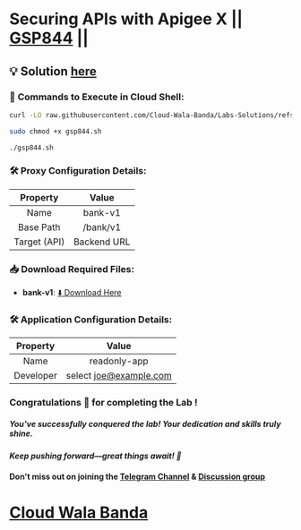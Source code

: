 # Securing APIs with Apigee X || [GSP844](https://www.cloudskillsboost.google/focuses/29996?parent=catalog) ||

## 💡 Solution [here](https://youtu.be/VK2Gh35BJ1g)

### 🚀 **Commands to Execute in Cloud Shell:**

```bash
curl -LO raw.githubusercontent.com/Cloud-Wala-Banda/Labs-Solutions/refs/heads/main/Securing%20APIs%20with%20Apigee%20X/gsp844.sh

sudo chmod +x gsp844.sh

./gsp844.sh
```

### 🛠️ **Proxy Configuration Details:**  

|**Property**| **Value**       |  
|:------------:|:-----------------:|  
| Name       | bank-v1         |  
| Base Path  | /bank/v1        |  
| Target (API) | Backend URL   |  


### 📥 **Download Required Files:**  

- **bank-v1**: [⬇️ Download Here](https://drive.google.com/uc?export=download&id=1nciWY-FuXm9QrkoZy3vllHPCe5uGU7zS)


### 🛠️ **Application Configuration Details:**  

|**Property**  | **Value**               |  
|:------------:|:-----------------------:|  
| Name         | readonly-app            |  
| Developer    | select joe@example.com  |

### Congratulations 🎉 for completing the Lab !

##### *You've successfully conquered the lab! Your dedication and skills truly shine.*

#### *Keep pushing forward—great things await! 🚀*

#### Don't miss out on joining the [Telegram Channel](https://t.me/cloudwalabanda) & [Discussion group](https://t.me/cloudwalabandachats)

# [Cloud Wala Banda](https://www.youtube.com/@cloudwalabanda)
